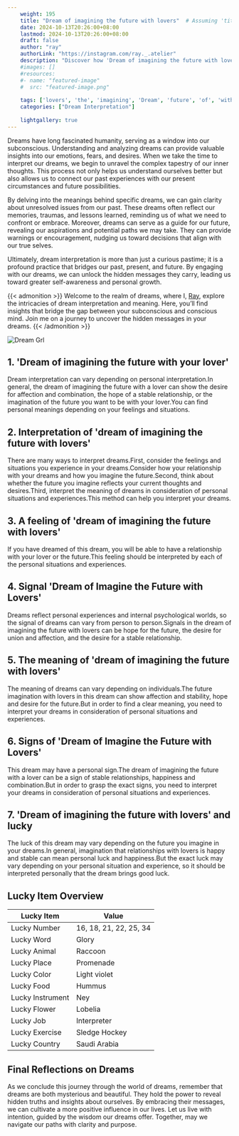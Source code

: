 ```yaml
---
    weight: 195
    title: "Dream of imagining the future with lovers"  # Assuming 'title' column exists
    date: 2024-10-13T20:26:00+08:00
    lastmod: 2024-10-13T20:26:00+08:00
    draft: false
    author: "ray"
    authorLink: "https://instagram.com/ray._.atelier"
    description: "Discover how 'Dream of imagining the future with lovers' can interpret your future and uncover its significant meanings in your life."
    #images: []
    #resources:
    #- name: "featured-image"
    #  src: "featured-image.png"
    
    tags: ['lovers', 'the', 'imagining', 'Dream', 'future', 'of', 'with']
    categories: ["Dream Interpretation"]
    
    lightgallery: true
---
```

    
Dreams have long fascinated humanity, serving as a window into our subconscious. Understanding and analyzing dreams can provide valuable insights into our emotions, fears, and desires. When we take the time to interpret our dreams, we begin to unravel the complex tapestry of our inner thoughts. This process not only helps us understand ourselves better but also allows us to connect our past experiences with our present circumstances and future possibilities.

By delving into the meanings behind specific dreams, we can gain clarity about unresolved issues from our past. These dreams often reflect our memories, traumas, and lessons learned, reminding us of what we need to confront or embrace. Moreover, dreams can serve as a guide for our future, revealing our aspirations and potential paths we may take. They can provide warnings or encouragement, nudging us toward decisions that align with our true selves.

Ultimately, dream interpretation is more than just a curious pastime; it is a profound practice that bridges our past, present, and future. By engaging with our dreams, we can unlock the hidden messages they carry, leading us toward greater self-awareness and personal growth.

{{< admonition >}}
Welcome to the realm of dreams, where I, [Ray](https://instagram.com/ray._.atelier), explore the intricacies of dream interpretation and meaning. Here, you’ll find insights that bridge the gap between your subconscious and conscious mind. Join me on a journey to uncover the hidden messages in your dreams.
{{< /admonition >}}

![Dream Grl](https://cdn.pixabay.com/photo/2017/11/02/03/35/gothic-2910057_1280.jpg "Dream Grl")

## 1. 'Dream of imagining the future with your lover'
Dream interpretation can vary depending on personal interpretation.In general, the dream of imagining the future with a lover can show the desire for affection and combination, the hope of a stable relationship, or the imagination of the future you want to be with your lover.You can find personal meanings depending on your feelings and situations.

## 2. Interpretation of 'dream of imagining the future with lovers'
There are many ways to interpret dreams.First, consider the feelings and situations you experience in your dreams.Consider how your relationship with your dreams and how you imagine the future.Second, think about whether the future you imagine reflects your current thoughts and desires.Third, interpret the meaning of dreams in consideration of personal situations and experiences.This method can help you interpret your dreams.

## 3. A feeling of 'dream of imagining the future with lovers'
If you have dreamed of this dream, you will be able to have a relationship with your lover or the future.This feeling should be interpreted by each of the personal situations and experiences.

## 4. Signal 'Dream of Imagine the Future with Lovers'
Dreams reflect personal experiences and internal psychological worlds, so the signal of dreams can vary from person to person.Signals in the dream of imagining the future with lovers can be hope for the future, the desire for union and affection, and the desire for a stable relationship.

## 5. The meaning of 'dream of imagining the future with lovers'
The meaning of dreams can vary depending on individuals.The future imagination with lovers in this dream can show affection and stability, hope and desire for the future.But in order to find a clear meaning, you need to interpret your dreams in consideration of personal situations and experiences.

## 6. Signs of 'Dream of Imagine the Future with Lovers'
This dream may have a personal sign.The dream of imagining the future with a lover can be a sign of stable relationships, happiness and combination.But in order to grasp the exact signs, you need to interpret your dreams in consideration of personal situations and experiences.

## 7. 'Dream of imagining the future with lovers' and lucky
The luck of this dream may vary depending on the future you imagine in your dreams.In general, imagination that relationships with lovers is happy and stable can mean personal luck and happiness.But the exact luck may vary depending on your personal situation and experience, so it should be interpreted personally that the dream brings good luck.

## Lucky Item Overview
| Lucky Item          | Value              |
|---------------|--------------------|
| Lucky Number        | 16, 18, 21, 22, 25, 34  |
| Lucky Word          | Glory |
| Lucky Animal        | Raccoon |
| Lucky Place         | Promenade     |
| Lucky Color         | Light violet     |
| Lucky Food          | Hummus      |
| Lucky Instrument    | Ney |
| Lucky Flower        | Lobelia    |
| Lucky Job           | Interpreter       |
| Lucky Exercise      | Sledge Hockey  |
| Lucky Country       | Saudi Arabia    |


##  Final Reflections on Dreams

As we conclude this journey through the world of dreams, remember that dreams are both mysterious and beautiful. They hold the power to reveal hidden truths and insights about ourselves. By embracing their messages, we can cultivate a more positive influence in our lives. Let us live with intention, guided by the wisdom our dreams offer. Together, may we navigate our paths with clarity and purpose.
